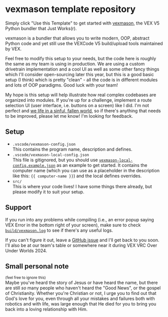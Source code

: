 # vexmason template repository

Simply click "Use this Template" to get started with
[vexmason](https://github.com/zabackary/vexmason), the VEX V5 Python bundler
that Just Works(r).

vexmason is a bundler that allows you to write modern, OOP, abstract Python code
and yet still use the VEXCode V5 build/upload tools maintained by VEX.

Feel free to modify this setup to your needs, but the code here is roughly the
same as my team is using in production. We are using a custom drivetrain
implementation and a cool UI as well as some other fancy things which I'll
consider open-sourcing later this year, but this is a good basic setup (I think)
which is pretty "clean" - all the code is in different modules and lots of OOP
paradigms. Good luck with your team!

My hope is this setup will help illustrate how real complex codebases are
organized into modules. If you're up for a challenge, implement a route
selection UI (user interface, i.e. buttons on a screen) like I did. I'm not
perfect and
[we life in a sinful, fallen world](https://www.biblegateway.com/passage/?search=Romans%205%3A8),
so if there's anything that needs to be improved, please let me know! I'm
looking for feedback.

## Setup

- `.vscode/vexmason-config.json`  
  This contains the program name, description and defines.
- `.vscode/vexmason-local-config.json`  
  This file is gitignored, but you should use
  [`vexmason-local-config.example.json`](./.vscode/vexmason-local-config.example.json)
  as an example to get started. It contains the computer name (which you can use
  as a placeholder in the description like this: `{{ computer-name }}`) and the
  local defines overrides.
- `src/`  
  This is where your code lives! I have some things there already, but please
  modify it to suit your setup.

## Support

If you run into any problems while compiling (i.e., an error popup saying VEX
Error in the bottom right of your screen), make sure to check
[`build/vexmason.log`](./build/vexmason.log) to see if there's any useful logs.

If you can't figure it out, leave a
[GitHub issue](https://github.com/zabackary/vexmason-template/issues/new) and
I'll get back to you soon. I'll also be at our team's table or somewhere near it
during VEX VRC Over Under Worlds 2024.

## Small personal note

<sup>(feel free to ignore this)</sup><br> Maybe you've heard the story of Jesus
or have heard the name, but there are still _so_ many people who haven't heard
the "Good News", or the gospel of Christianity. Whether you're Christian or not,
I urge you to find out that God's love for you, even through all your mistakes
and failures both with robotics and with life, was large enough that He died for
you to bring you back into a loving relationship with Him.
